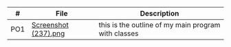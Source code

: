|   #   | File                             | Description                                                    |
| :---: | -------------------------------- | -------------------------------------------------------------- |
|   PO1   | [Screenshot (237).png](Screenshot.png)| this is the outline of my main program with classes |
